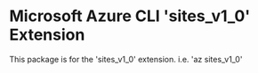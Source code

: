 Microsoft Azure CLI 'sites_v1_0' Extension
==========================================

This package is for the 'sites_v1_0' extension.
i.e. 'az sites_v1_0'
